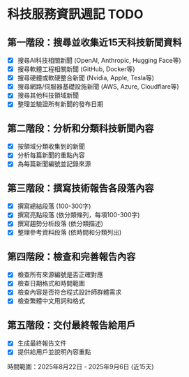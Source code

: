 # 科技服務資訊週記 TODO

## 第一階段：搜尋並收集近15天科技新聞資料
- [x] 搜尋AI科技相關新聞 (OpenAI, Anthropic, Hugging Face等)
- [x] 搜尋軟體工程相關新聞 (GitHub, Docker等)
- [x] 搜尋硬體或軟硬整合新聞 (Nvidia, Apple, Tesla等)
- [x] 搜尋網路/伺服器基礎設施新聞 (AWS, Azure, Cloudflare等)
- [x] 搜尋其他科技領域新聞
- [x] 整理並驗證所有新聞的發布日期

## 第二階段：分析和分類科技新聞內容
- [x] 按領域分類收集到的新聞
- [x] 分析每篇新聞的重點內容
- [x] 為每篇新聞編號並記錄來源

## 第三階段：撰寫技術報告各段落內容
- [x] 撰寫總結段落 (100-300字)
- [x] 撰寫亮點段落 (依分類條列，每項100-300字)
- [x] 撰寫趨勢分析段落 (依分類描述)
- [x] 整理參考資料段落 (依時間和分類列出)

## 第四階段：檢查和完善報告內容
- [x] 檢查所有來源編號是否正確對應
- [x] 檢查日期格式和時間範圍
- [x] 檢查內容是否符合程式設計師群體需求
- [x] 檢查繁體中文用詞和格式

## 第五階段：交付最終報告給用戶
- [x] 生成最終報告文件
- [x] 提供給用戶並說明內容重點

時間範圍：2025年8月22日 - 2025年9月6日 (近15天)

